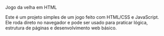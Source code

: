 Jogo da velha em HTML

Este é um projeto simples de um jogo feito com HTML/CSS e JavaScript. Ele roda direto no navegador e pode ser usado para praticar lógica, estrutura de páginas e desenvolvimento web básico.


